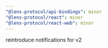 ```yaml
---
"@lens-protocol/api-bindings": minor
"@lens-protocol/react": minor
"@lens-protocol/react-web": minor
---
```


reintroduce notifications for v2
